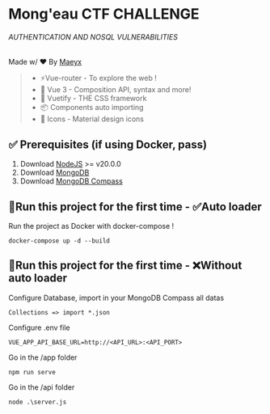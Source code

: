 # Mong'eau CTF CHALLENGE
###### AUTHENTICATION AND NOSQL VULNERABILITIES
Made w/ ❤️ By [Maeyx](https://github.com/Maeyxx)
 

> - ⚡️Vue-router - To explore the web !
>- 🥝 Vue 3 - Composition API, syntax and more!
> - 🌈 Vuetify - THE CSS framework
> - 📦 Components auto importing
> - 🌟 Icons - Material design icons


## ✅  Prerequisites  (if using Docker, pass)
1. Download [NodeJS](https://nodejs.org/en) >=  v20.0.0
2. Download [MongoDB](https://www.mongodb.com/try/download/community)
3. Download [MongoDB Compass](https://www.mongodb.com/products/tools/compass)

## 🥇Run this project for the first time - ✅Auto loader
Run the project as Docker with docker-compose !
```
docker-compose up -d --build
```

## 🥈Run this project for the first time - ❌Without auto loader
Configure Database, import in your MongoDB Compass all datas 
```
Collections => import *.json
```
Configure .env file
```
VUE_APP_API_BASE_URL=http://<API_URL>:<API_PORT>

```

Go in the /app folder
```
npm run serve
```

Go in the /api folder
```
node .\server.js
```
